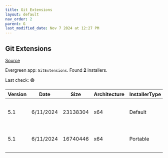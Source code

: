 ```yaml
---
title: Git Extensions
layout: default
nav_order: 2
parent: G
last_modified_date: Nov 7 2024 at 12:27 PM
---
```


## Git Extensions

[Source](https://github.com/gitextensions/gitextensions)

Evergreen app: `GitExtensions`. Found **2** installers.

Last check: 🟢

| Version | Date      | Size     | Architecture | InstallerType | Type | URI                                                                                                                                                                                                                                                      |
| ------- | --------- | -------- | ------------ | ------------- | ---- | -------------------------------------------------------------------------------------------------------------------------------------------------------------------------------------------------------------------------------------------------------- |
| 5.1     | 6/11/2024 | 23138304 | x64          | Default       | msi  | [https://github.com/gitextensions/gitextensions/releases/download/v5.1/GitExtensions-x64-5.1.0.17965-f9e558c2f.msi](https://github.com/gitextensions/gitextensions/releases/download/v5.1/GitExtensions-x64-5.1.0.17965-f9e558c2f.msi)                   |
| 5.1     | 6/11/2024 | 16740446 | x64          | Portable      | zip  | [https://github.com/gitextensions/gitextensions/releases/download/v5.1/GitExtensions-Portable-x64-5.1.0.17965-f9e558c2f.zip](https://github.com/gitextensions/gitextensions/releases/download/v5.1/GitExtensions-Portable-x64-5.1.0.17965-f9e558c2f.zip) |

